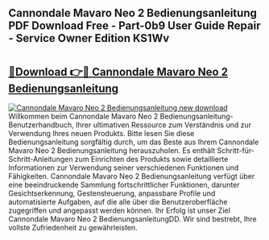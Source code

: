 ## Cannondale Mavaro Neo 2 Bedienungsanleitung PDF Download Free - Part-0b9 User Guide Repair - Service Owner Edition KS1Wv

# <h2><a href="http://df5jg8b.blite.top/?on=Cannondale+Mavaro+Neo+2+Bedienungsanleitung">🔗Download 👉🔴 Cannondale Mavaro Neo 2 Bedienungsanleitung</a></h2>

[![Cannondale Mavaro Neo 2 Bedienungsanleitung new download](https://i.imgur.com/lujVjoI.png)](http://df5jg8b.blite.top/?on=Cannondale+Mavaro+Neo+2+Bedienungsanleitung)
Willkommen beim Cannondale Mavaro Neo 2 Bedienungsanleitung-Benutzerhandbuch, Ihrer ultimativen Ressource zum Verständnis und zur Verwendung Ihres neuen Produkts. Bitte lesen Sie diese Bedienungsanleitung sorgfältig durch, um das Beste aus Ihrem Cannondale Mavaro Neo 2 Bedienungsanleitung herauszuholen. Es enthält Schritt-für-Schritt-Anleitungen zum Einrichten des Produkts sowie detaillierte Informationen zur Verwendung seiner verschiedenen Funktionen und Fähigkeiten. Cannondale Mavaro Neo 2 Bedienungsanleitung verfügt über eine beeindruckende Sammlung fortschrittlicher Funktionen, darunter Gesichtserkennung, Gestensteuerung, anpassbare Profile und automatisierte Aufgaben, auf die alle über die Benutzeroberfläche zugegriffen und angepasst werden können. Ihr Erfolg ist unser Ziel Cannondale Mavaro Neo 2 BedienungsanleitungDD. Wir sind bestrebt, Ihre vollste Zufriedenheit zu gewährleisten.
